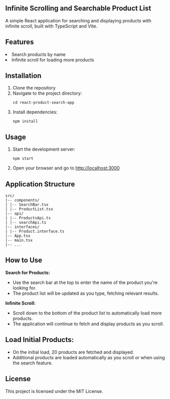 ## Infinite Scrolling and Searchable Product List

A simple React application for searching and displaying products with infinite scroll, built with TypeScript and Vite.

## Features

<li>
Search products by name
</li>
<li>
Infinite scroll for loading more products
</li>

## Installation

<ol>
<li>Clone the repository
</li>

<li>Navigate to the project
directory:

```
cd react-product-search-app
```

</li>

<li>
Install dependencies:

```
npm install
```

</li>
</ol>

## Usage

<ol>
<li>
Start the development server:

```
npm start
```

</li>
<li>Open your browser and go to <a href="http://localhost:3000">http://localhost:3000</a></li>

</ol>

## Application Structure

```
src/
|-- components/
| |-- SearchBar.tsx
| |-- ProductList.tsx
|-- api/
| |-- ProductsApi.ts
| |-- searchApi.ts
|-- interfaces/
| |-- Product.interface.ts
|-- App.tsx
|-- main.tsx
|-- ...
```

## How to Use

<strong>Search for Products:</strong>

<ul>
<li>Use the search bar at the top to enter the name of the product you're looking for.</li>
<li>The product list will be updated as you type, fetching relevant results.</li>
</ul>

<strong>Infinite Scroll:</strong>

<ul>

<li>Scroll down to the bottom of the product list to automatically load more products.
</li>
<li>The application will continue to fetch and display products as you scroll.
</li>
</ul>

## Load Initial Products:

<ul>
<li>On the initial load, 20 products are fetched and displayed.
</li>
<li>Additional products are loaded automatically as you scroll or when using the search feature.</li>
</ul>

## License

This project is licensed under the MIT License.
